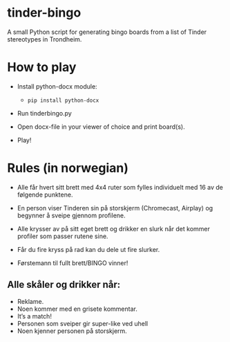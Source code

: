 # tinder-bingo
A small Python script for generating bingo boards from a list of Tinder stereotypes in Trondheim.

# How to play
- Install python-docx module:

  * `
pip install python-docx
`

- Run tinderbingo.py
- Open docx-file in your viewer of choice and print board(s).
- Play!


# Rules (in norwegian)

-	Alle får hvert sitt brett med 4x4 ruter som fylles individuelt med 16 av de følgende punktene.
-	En person viser Tinderen sin på storskjerm (Chromecast, Airplay) og begynner å sveipe gjennom profilene.
-	Alle krysser av på sitt eget brett og drikker en slurk når det kommer profiler som passer rutene sine.
-	Får du fire kryss på rad kan du dele ut fire slurker.

-	Førstemann til fullt brett/BINGO vinner!


## Alle skåler og drikker når:
-	Reklame.
-	Noen kommer med en grisete kommentar.
-	It’s a match!
- Personen som sveiper gir super-like ved uhell
- Noen kjenner personen på storskjerm.
